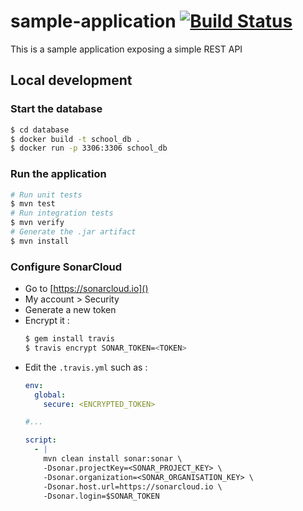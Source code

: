 # sample-application [![Build Status](https://travis-ci.org/takima-training/sample-application.svg?branch=master)](https://travis-ci.org/takima-training/sample-application)
This is a sample application exposing a simple REST API

## Local development

### Start the database

```bash
$ cd database
$ docker build -t school_db .
$ docker run -p 3306:3306 school_db
```

### Run the application

```bash
# Run unit tests
$ mvn test 
# Run integration tests
$ mvn verify
# Generate the .jar artifact
$ mvn install
```

### Configure SonarCloud

- Go to [https://sonarcloud.io]()
- My account > Security
- Generate a new token
- Encrypt it :
    ```bash
    $ gem install travis
    $ travis encrypt SONAR_TOKEN=<TOKEN>
    ```
 - Edit the `.travis.yml` such as :
    ```yml
    env:
      global:
        secure: <ENCRYPTED_TOKEN>
    
    #...
    
    script:
      - |
        mvn clean install sonar:sonar \
        -Dsonar.projectKey=<SONAR_PROJECT_KEY> \
        -Dsonar.organization=<SONAR_ORGANISATION_KEY> \
        -Dsonar.host.url=https://sonarcloud.io \
        -Dsonar.login=$SONAR_TOKEN
    ```
    